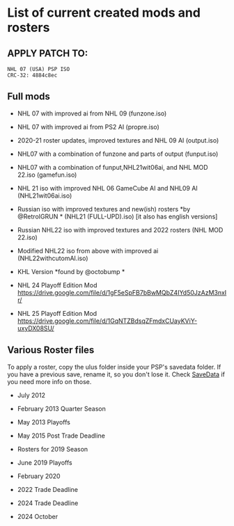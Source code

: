 # List of current created mods and rosters


## APPLY PATCH TO:
````
NHL 07 (USA) PSP ISO 
CRC-32: 4884c8ec
````

## Full mods

- NHL 07 with improved ai from NHL 09 (funzone.iso)

- NHL 07 with improved ai from PS2 AI (propre.iso)

- 2020-21 roster updates, improved textures and  NHL 09 AI (output.iso)

- NHL07 with a combination of funzone and parts of output (funput.iso)

- NHL07 with a combination of funput,NHL21wit06ai, and NHL MOD 22.iso (gamefun.iso)

- NHL 21 iso with improved NHL 06 GameCube AI and NHL09 AI (NHL21wit06ai.iso) 

- Russian iso with improved textures and new(ish) rosters
*by @RetroIGRUN * (NHL21 (FULL-UPD).iso)
[it also has english versions]

- Russian NHL22 iso with improved textures and 2022 rosters (NHL MOD 22.iso)

- Modified NHL22 iso from above with improved ai (NHL22withcutomAI.iso) 

- KHL Version *found by @octobump *

- NHL 24 Playoff Edition Mod https://drive.google.com/file/d/1gF5eSpFB7bBwMQbZ4IYd50JzAzM3nxIr/

- NHL 25 Playoff Edition Mod https://drive.google.com/file/d/1GqNTZBdsqZFmdxCUayKViY-uxyDX08SU/

## Various Roster files

To apply a roster, copy the ulus folder inside your PSP's savedata folder. If you have a previous save, rename it, so you don't lose it. Check [SaveData](https://github.com/Bunkai9448/NHL-07_public/tree/main/SaveData) if you need more info on those.


 - July 2012 
 
 - February 2013 Quarter Season
 
 - May 2013 Playoffs
 
 - May 2015 Post Trade Deadline
 
 - Rosters for 2019 Season
 
 - June 2019 Playoffs
 
 - February 2020

 - 2022 Trade Deadline
 
 - 2024 Trade Deadline

 - 2024 October

